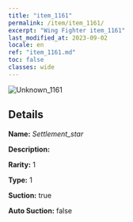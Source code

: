 ```yaml
---
title: "item_1161"
permalink: /item/item_1161/
excerpt: "Wing Fighter item_1161"
last_modified_at: 2023-09-02
locale: en
ref: "item_1161.md"
toc: false
classes: wide
---
```



 ![Unknown_1161](/images/item/Settlement_star_p.png)



## Details

 **Name:** *Settlement_star* 

 **Description:** 

 **Rarity:** 1 

 **Type:** 1 

 **Suction:** true 

 **Auto Suction:** false 



